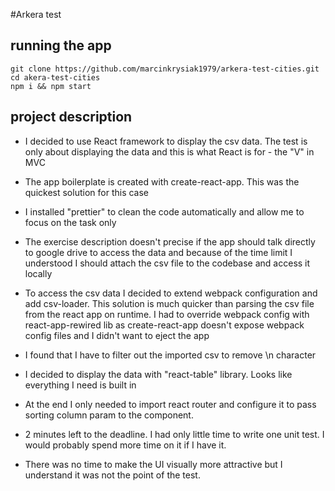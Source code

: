 #Arkera test

## running the app
```
git clone https://github.com/marcinkrysiak1979/arkera-test-cities.git
cd akera-test-cities
npm i && npm start
```

## project description

- I decided to use React framework to display the csv data. The test is only about displaying the data and this is what React is for - the "V" in MVC

- The app boilerplate is created with create-react-app. This was the quickest solution for this case

- I installed "prettier" to clean the code automatically and allow me to focus on the task only

- The exercise description doesn't precise if the app should talk directly to google drive to access the data and because of the time limit I understood I should attach the csv file to the codebase and access it locally

- To access the csv data I decided to extend webpack configuration and add csv-loader. This solution is much quicker than parsing the csv file from the react app on runtime. I had to override webpack config with react-app-rewired lib as create-react-app doesn't expose webpack config files and I didn't want to eject the app

- I found that I have to filter out the imported csv to remove \n character

- I decided to display the data with "react-table" library. Looks like everything I need is built in

- At the end I only needed to import react router and configure it to pass sorting column param to the component.

- 2 minutes left to the deadline. I had only little time to write one unit test. I would probably spend more time on it if I have it.

- There was no time to make the UI visually more attractive but I understand it was not the point of the test.